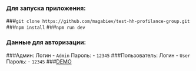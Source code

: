 ### Для запуска приложения:
###`git clone https://github.com/magabiev/test-hh-profilance-group.git`
###`npm install`
###`npm run dev`
### Данные для авторизации:
###Админ: Логин - `Admin` Пароль: - `12345` 
###Пользователь: Логин - `User` Пароль: - `12345` 
###[DEMO](https://evening-ridge-96593.herokuapp.com/)
